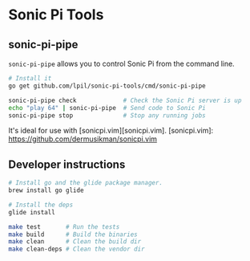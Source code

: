 Sonic Pi Tools
==============

## sonic-pi-pipe

`sonic-pi-pipe` allows you to control Sonic Pi from the command line.

```sh
# Install it
go get github.com/lpil/sonic-pi-tools/cmd/sonic-pi-pipe

sonic-pi-pipe check             # Check the Sonic Pi server is up
echo "play 64" | sonic-pi-pipe  # Send code to Sonic Pi
sonic-pi-pipe stop              # Stop any running jobs
```

It's ideal for use with [sonicpi.vim][sonicpi.vim].
[sonicpi.vim]: https://github.com/dermusikman/sonicpi.vim


## Developer instructions

```sh
# Install go and the glide package manager.
brew install go glide

# Install the deps
glide install

make test       # Run the tests
make build      # Build the binaries
make clean      # Clean the build dir
make clean-deps # Clean the vendor dir
```
